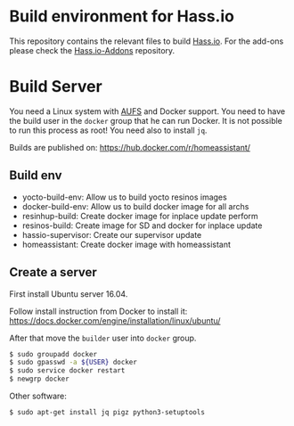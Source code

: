 # Build environment for Hass.io

This repository contains the relevant files to build [Hass.io](https://github.com/home-assistant/hassio). For the add-ons please check the [Hass.io-Addons](https://github.com/home-assistant/hassio-addons) repository.

# Build Server

You need a Linux system with [AUFS](https://docs.docker.com/engine/userguide/storagedriver/aufs-driver/) and Docker support. You need to have the build user in the `docker` group that he can run Docker. It is not possible to run this process as root! You need also to install `jq`.

Builds are published on: https://hub.docker.com/r/homeassistant/

## Build env

- yocto-build-env: Allow us to build yocto resinos images
- docker-build-env: Allow us to build docker image for all archs
- resinhup-build: Create docker image for inplace update perform
- resinos-build: Create image for SD and docker for inplace update
- hassio-supervisor: Create our supervisor update
- homeassistant: Create docker image with homeassistant


## Create a server

First install Ubuntu server 16.04.

Follow install instruction from Docker to install it:
https://docs.docker.com/engine/installation/linux/ubuntu/

After that move the `builder` user into `docker` group.

```bash
$ sudo groupadd docker
$ sudo gpasswd -a ${USER} docker
$ sudo service docker restart
$ newgrp docker
```

Other software:

```bash
$ sudo apt-get install jq pigz python3-setuptools
```

